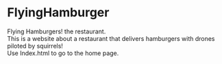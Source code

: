 # FlyingHamburger
Flying Hamburgers!  the restaurant.
<br>This is a website about a restaurant that delivers hamburgers with drones piloted by squirrels\!\
Use Index.html to go to the home page.

